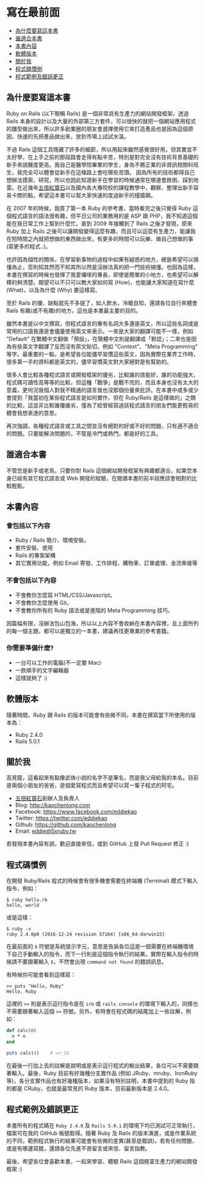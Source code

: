 # 寫在最前面

- [為什麼要寫這本書](#why-this-book)
- [誰適合本書](#who-need-this-book)
- [本書內容](#content)
- [軟體版本](#version)
- [關於我](#about-me)
- [程式碼慣例](#code-convention)
- [程式範例及錯誤更正](#errata)

## <a name="why-this-book"></a>為什麼要寫這本書

Ruby on Rails (以下簡稱 Rails) 是一個非常具有生產力的網站開發框架，透過 Rails 本身的設計以及大量的外部第三方套件，可以很快的就把一個網站應用程式的雛型做出來，所以許多創業圈的朋友會選擇使用它來打造產品也是因為這個原因，快速的先把產品做出來，放到市場上試試水溫。

不過 Rails 這個工具隱藏了許多的細節，所以用起來雖然感覺很好用，但其實並不太好學，在上手之前的那段路會走得有點辛苦，特別是對完全沒有技術背景基礎的新手來說難度更高。我自己是醫學院畢業的學生，身為不務正業的非資訊相關科班生，我完全可以體會從新手在這條路上會吃哪些苦頭。 因為所有的技術都得自己想辦法摸索、研究，所以也因此知道新手在學習的時候通常在哪邊會跌倒、踩到地雷。在近幾年[五倍紅寶石](https://5xruby.tw)以及國內各大專院校的課程教學中，觀察、整理出新手容易卡關的點，希望這本書可以幫大家快速的度過新手的撞牆期。

在 2007 年的時候，我買了第一本 Ruby 的參考書，當時看完之後只覺得 Ruby 這個程式語言的語法很有趣，但平日公司的業務用的是 ASP 跟 PHP，我不知道這個能在我日常工作上幫到什麼忙。直到 2009 年接觸到了 Rails 之後才發現，原來 Ruby 加上 Rails 之後可以讓開發變得這麼有趣，而且可以這麼有生產力，能讓我在短時間之內就把想做的東西做出來，有更多的時間可以玩樂、做自己想做的事(寫更多的程式..)。

也許因為個性的關係，在學習新事物的過程中如果有疑惑的地方，總是希望可以搞懂為止，否則知其然而不知其所以然是沒辦法真的把一門技術搞懂。也因為這樣，本書在撰寫的時候也發揮了我愛囉嗦的專長，即使是簡單的小地方，也希望可以解釋的夠清楚。期望可以不只可以教大家如何寫 (How)，也能讓大家知道在寫什麼 (What)，以及為什麼 (Why) 要這樣寫。

至於 Rails 的優、缺點就先不多提了，如人飲水，冷暖自知，還請各位自行來體會 Rails 有趣(或不有趣)的地方，這也是本書最主要的目的。

雖然本書是以中文撰寫，但程式語言的專有名詞大多還是英文，所以這些名詞或是常用的口語我還是會儘量使用英文來表示。一來是大家的翻譯可能不一樣，例如 "Default" 在繁體中文翻做「預設」，在簡體中文則是翻譯成「默認」；二來也是因為有些英文字翻譯了反而沒有原文貼切，例如 "Context"、"Meta Programming" 等字。最重要的一點，是希望各位能儘早習慣這些英文，因為實際在業界工作時，很多第一手的資料都是英文的，儘早習慣英文對大家絕對是有幫助的。

很多人會比較各種程式語言或開發框架的優劣，比較誰的效能好、誰的功能強大、程式碼可讀性高等等的比較，但這種「戰爭」是戰不完的，而且本身也沒有太大的意義，更何況我個人對我不精通的語言我也沒那個份量來批評。在本書中或多或少會提到「我當初在某些程式語言是如何實作，但在 Ruby/Rails 是這樣做的」之類的比較，這並非比較誰優誰劣，僅為了給曾經寫過該程式語言的朋友們能更輕易的體會我想表達的意思。

再次強調，各種程式語言或工具之間並沒有絕對的好或不好的問題，只有適不適合的問題。只要能解決問題的，不管是冷門或熱門，都是好的工具。

## <a name="who-need-this-book"></a>誰適合本書

不管您是新手或老鳥，只要你對 Rails 這個網站開發框架有興趣都適合。如果您本身已經有其它程式語言或 Web 開發的經驗，在閱讀本書的前半段應該會相對的比較輕鬆。

## <a name="content"></a>本書內容

### 會包括以下內容

- Ruby / Rails 簡介、環境安裝。
- 套件安裝、使用
- Rails 的專案架構
- 其它實用功能，例如 Email 寄發、工作排程、購物車、訂單處理、金流串接等

### 不會包括以下內容

- 不會教你怎麼寫 HTML/CSS/Javascript。
- 不會教你怎麼使用 Git。
- 不會教你所有的 Ruby 語法或是進階的 Meta Programming 技巧。

因篇幅有限，沒辦法包山包海，所以以上內容不會收納在本書內容裡，且上面所列的每一個主題，都可以是獨立的一本書，建議再找更專業的參考書籍。

### 你需要準備什麼?

- 一台可以工作的電腦(不一定要 Mac)
- 一款順手的文字編輯器
- 這樣就夠了 :)

## <a name="version"></a>軟體版本

隨著時間，Ruby 跟 Rails 的版本可能會有些微不同，本書在撰寫當下所使用的版本為：

- Ruby 2.4.0
- Rails 5.0.1

## <a name="about-me"></a>關於我

高見龍，這看起來有點像武俠小說的名字不是筆名，而是我父母給我的本名。目前是兩個小朋友的爸爸，是個愛寫程式而且希望可以寫一輩子程式的阿宅。

* [五倍紅寶石](https://5xruby.tw)創辦人及負責人
* Blog: <http://kaochenlong.com>
* Facebook: <https://www.facebook.com/eddiekao>
* Twitter: <https://twitter.com/eddiekao>
* Github: <https://github.com/kaochenlong>
* Email: eddie@5xruby.tw

若發現本書內容有誤，歡迎直接來信，或到 GitHub 上發 Pull Request 修正 :)

## <a name="code-convention"></a>程式碼慣例

在開發 Ruby/Rails 程式的時候會有很多機會需要在終端機 (Terminal) 模式下輸入指令，例如：

    $ ruby hello.rb
    hello, world

或是這樣：

    $ ruby -v
    ruby 2.4.0p0 (2016-12-24 revision 57164) [x86_64-darwin15]

在最前面的 `$` 符號是系統提示字元，意思是告訴各位這是一個需要在終端機環境下自己手動輸入的指令，而下一行則是這個指令執行的結果。實際在輸入指令的時候請不要跟著輸入 `$`，不然會出現 `command not found` 的錯誤訊息。

有時候你可能會看到這樣寫：

    >> puts "Hello, Ruby"
    Hello, Ruby

這裡的 `>>` 則是表示這行指令是在 `irb` 或 `rails console` 的環境下輸入的，同樣也不需要跟著輸入這個 `>>` 符號。另外，有時會在程式碼的結尾加上一些註解，例如：

```ruby
def calc(n)
  n * n
end

puts calc(4)    # => 16
```

在最後一行加上去的註解是說明或是表示這行程式的輸出結果，各位可以不需要跟著輸入。最後，Ruby 目前有好幾種分支實作品 (例如 JRuby、mruby、IronRuby 等)，各分支實作品也有好幾種版本，如果沒有特別註明，本書中提到的 Ruby 指的都是 CRuby，也就是最常見的 Ruby 版本，目前最新版本是 2.4.0。

## <a name="errata"></a>程式範例及錯誤更正

本書所有的程式碼在 `Ruby 2.4.0` 及 `Rails 5.0.1` 的環境下均已測試可正常執行，檔案可在我的 GitHub 帳號取得。隨著 Ruby 及 Rails 的版本演進，或是作業系統的不同，範例程式執行的結果可能會有些微的差異(甚至是錯誤)。若有任何問題，或是有哪邊寫錯，還請各位先進不吝留言或來信、留言指教。

最後，希望各位會喜歡本書，一起來學習、體驗 Rails 這個極富生產力的網站開發框架 :)

